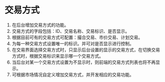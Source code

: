 # 交易方式

1. 在后台增加交易方式的功能。
2. 交易方式的字段包括：ID、交易名称、交易标识、是否显示。
3. 根据目前可有的交易方式可配置：撮合交易、市价交易、计划交易。
4. 为每一种交易方式设置唯一的标识。并可对是否显示进行控制。
5. 在交易界面选择交易方式时，只显示后台设置的显示的交易方式，在切换交易方式时，根据交易标识来显示哪一个交易方式。
6. 当后台对某一个交易方式设置为不显示时，则前端的交易方式列表也将不再显示。
7. 可根据市场情况自定义增加交易方式，并开发相应的交易功能。
